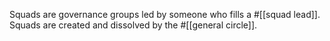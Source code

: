 Squads are governance groups led by someone who fills a #[[squad lead]]. Squads are created and dissolved by the #[[general circle]]. 